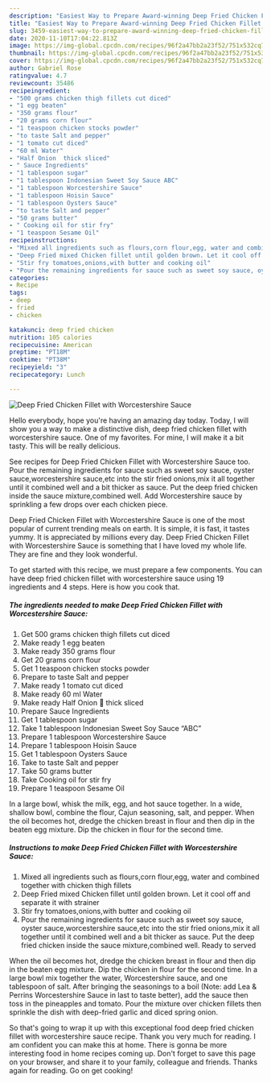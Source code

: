 ```yaml
---
description: "Easiest Way to Prepare Award-winning Deep Fried Chicken Fillet with Worcestershire Sauce"
title: "Easiest Way to Prepare Award-winning Deep Fried Chicken Fillet with Worcestershire Sauce"
slug: 3459-easiest-way-to-prepare-award-winning-deep-fried-chicken-fillet-with-worcestershire-sauce
date: 2020-11-10T17:04:22.813Z
image: https://img-global.cpcdn.com/recipes/96f2a47bb2a23f52/751x532cq70/deep-fried-chicken-fillet-with-worcestershire-sauce-recipe-main-photo.jpg
thumbnail: https://img-global.cpcdn.com/recipes/96f2a47bb2a23f52/751x532cq70/deep-fried-chicken-fillet-with-worcestershire-sauce-recipe-main-photo.jpg
cover: https://img-global.cpcdn.com/recipes/96f2a47bb2a23f52/751x532cq70/deep-fried-chicken-fillet-with-worcestershire-sauce-recipe-main-photo.jpg
author: Gabriel Rose
ratingvalue: 4.7
reviewcount: 35486
recipeingredient:
- "500 grams chicken thigh fillets cut diced"
- "1 egg beaten"
- "350 grams flour"
- "20 grams corn flour"
- "1 teaspoon chicken stocks powder"
- "to taste Salt and pepper"
- "1 tomato cut diced"
- "60 ml Water"
- "Half Onion  thick sliced"
- " Sauce Ingredients"
- "1 tablespoon sugar"
- "1 tablespoon Indonesian Sweet Soy Sauce ABC"
- "1 tablespoon Worcestershire Sauce"
- "1 tablespoon Hoisin Sauce"
- "1 tablespoon Oysters Sauce"
- "to taste Salt and pepper"
- "50 grams butter"
- " Cooking oil for stir fry"
- "1 teaspoon Sesame Oil"
recipeinstructions:
- "Mixed all ingredients such as flours,corn flour,egg, water and combined together with chicken thigh fillets"
- "Deep Fried mixed Chicken fillet until golden brown. Let it cool off and separate it with strainer"
- "Stir fry tomatoes,onions,with butter and cooking oil"
- "Pour the remaining ingredients for sauce such as sweet soy sauce, oyster sauce,worcestershire sauce,etc into the stir fried onions,mix it all together until it combined well and a bit thicker as sauce. Put the deep fried chicken inside the sauce mixture,combined well. Ready to served"
categories:
- Recipe
tags:
- deep
- fried
- chicken

katakunci: deep fried chicken 
nutrition: 105 calories
recipecuisine: American
preptime: "PT18M"
cooktime: "PT38M"
recipeyield: "3"
recipecategory: Lunch

---
```



![Deep Fried Chicken Fillet with Worcestershire Sauce](https://img-global.cpcdn.com/recipes/96f2a47bb2a23f52/751x532cq70/deep-fried-chicken-fillet-with-worcestershire-sauce-recipe-main-photo.jpg)

Hello everybody, hope you're having an amazing day today. Today, I will show you a way to make a distinctive dish, deep fried chicken fillet with worcestershire sauce. One of my favorites. For mine, I will make it a bit tasty. This will be really delicious.

See recipes for Deep Fried Chicken Fillet with Worcestershire Sauce too. Pour the remaining ingredients for sauce such as sweet soy sauce, oyster sauce,worcestershire sauce,etc into the stir fried onions,mix it all together until it combined well and a bit thicker as sauce. Put the deep fried chicken inside the sauce mixture,combined well. Add Worcestershire sauce by sprinkling a few drops over each chicken piece.

Deep Fried Chicken Fillet with Worcestershire Sauce is one of the most popular of current trending meals on earth. It is simple, it is fast, it tastes yummy. It is appreciated by millions every day. Deep Fried Chicken Fillet with Worcestershire Sauce is something that I have loved my whole life. They are fine and they look wonderful.


To get started with this recipe, we must prepare a few components. You can have deep fried chicken fillet with worcestershire sauce using 19 ingredients and 4 steps. Here is how you cook that.

<!--inarticleads1-->

##### The ingredients needed to make Deep Fried Chicken Fillet with Worcestershire Sauce:

1. Get 500 grams chicken thigh fillets cut diced
1. Make ready 1 egg beaten
1. Make ready 350 grams flour
1. Get 20 grams corn flour
1. Get 1 teaspoon chicken stocks powder
1. Prepare to taste Salt and pepper
1. Make ready 1 tomato cut diced
1. Make ready 60 ml Water
1. Make ready Half Onion 🧅 thick sliced
1. Prepare  Sauce Ingredients
1. Get 1 tablespoon sugar
1. Take 1 tablespoon Indonesian Sweet Soy Sauce “ABC”
1. Prepare 1 tablespoon Worcestershire Sauce
1. Prepare 1 tablespoon Hoisin Sauce
1. Get 1 tablespoon Oysters Sauce
1. Take to taste Salt and pepper
1. Take 50 grams butter
1. Take  Cooking oil for stir fry
1. Prepare 1 teaspoon Sesame Oil


In a large bowl, whisk the milk, egg, and hot sauce together. In a wide, shallow bowl, combine the flour, Cajun seasoning, salt, and pepper. When the oil becomes hot, dredge the chicken breast in flour and then dip in the beaten egg mixture. Dip the chicken in flour for the second time. 

<!--inarticleads2-->

##### Instructions to make Deep Fried Chicken Fillet with Worcestershire Sauce:

1. Mixed all ingredients such as flours,corn flour,egg, water and combined together with chicken thigh fillets
1. Deep Fried mixed Chicken fillet until golden brown. Let it cool off and separate it with strainer
1. Stir fry tomatoes,onions,with butter and cooking oil
1. Pour the remaining ingredients for sauce such as sweet soy sauce, oyster sauce,worcestershire sauce,etc into the stir fried onions,mix it all together until it combined well and a bit thicker as sauce. Put the deep fried chicken inside the sauce mixture,combined well. Ready to served


When the oil becomes hot, dredge the chicken breast in flour and then dip in the beaten egg mixture. Dip the chicken in flour for the second time. In a large bowl mix together the water, Worcestershire sauce, and one tablespoon of salt. After bringing the seasonings to a boil (Note: add Lea &amp; Perrins Worcestershire Sauce in last to taste better), add the sauce then toss in the pineapples and tomato. Pour the mixture over chicken fillets then sprinkle the dish with deep-fried garlic and diced spring onion. 

So that's going to wrap it up with this exceptional food deep fried chicken fillet with worcestershire sauce recipe. Thank you very much for reading. I am confident you can make this at home. There is gonna be more interesting food in home recipes coming up. Don't forget to save this page on your browser, and share it to your family, colleague and friends. Thanks again for reading. Go on get cooking!
